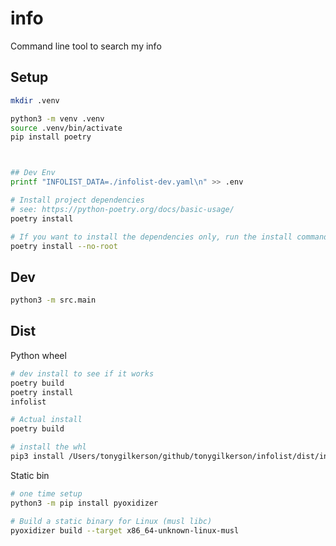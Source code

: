 # info

Command line tool to search my info

## Setup

```sh
mkdir .venv

python3 -m venv .venv
source .venv/bin/activate
pip install poetry



## Dev Env
printf "INFOLIST_DATA=./infolist-dev.yaml\n" >> .env

# Install project dependencies
# see: https://python-poetry.org/docs/basic-usage/
poetry install

# If you want to install the dependencies only, run the install command with the --no-root flag:
poetry install --no-root
```

## Dev

```sh
python3 -m src.main
```

## Dist

Python wheel

```sh
# dev install to see if it works
poetry build
poetry install
infolist

# Actual install 
poetry build

# install the whl
pip3 install /Users/tonygilkerson/github/tonygilkerson/infolist/dist/infolist-0.1.0-py3-none-any.whl --force-reinstall
```

Static bin

```sh
# one time setup
python3 -m pip install pyoxidizer

# Build a static binary for Linux (musl libc)
pyoxidizer build --target x86_64-unknown-linux-musl

```
